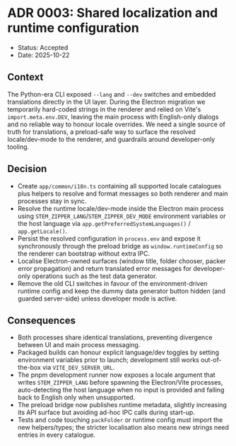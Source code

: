 # ADR 0003: Shared localization and runtime configuration

- Status: Accepted
- Date: 2025-10-22

## Context

The Python-era CLI exposed `--lang` and `--dev` switches and embedded translations directly in the UI layer. During the Electron migration we temporarily hard-coded strings in the renderer and relied on Vite's `import.meta.env.DEV`, leaving the main process with English-only dialogs and no reliable way to honour locale overrides. We need a single source of truth for translations, a preload-safe way to surface the resolved locale/dev-mode to the renderer, and guardrails around developer-only tooling.

## Decision

- Create `app/common/i18n.ts` containing all supported locale catalogues plus helpers to resolve and format messages so both renderer and main processes stay in sync.
- Resolve the runtime locale/dev-mode inside the Electron main process using `STEM_ZIPPER_LANG`/`STEM_ZIPPER_DEV_MODE` environment variables or the host language via `app.getPreferredSystemLanguages()` / `app.getLocale()`.
- Persist the resolved configuration in `process.env` and expose it synchronously through the preload bridge as `window.runtimeConfig` so the renderer can bootstrap without extra IPC.
- Localise Electron-owned surfaces (window title, folder chooser, packer error propagation) and return translated error messages for developer-only operations such as the test data generator.
- Remove the old CLI switches in favour of the environment-driven runtime config and keep the dummy data generator button hidden (and guarded server-side) unless developer mode is active.

## Consequences

- Both processes share identical translations, preventing divergence between UI and main process messaging.
- Packaged builds can honour explicit language/dev toggles by setting environment variables prior to launch; development still works out-of-the-box via `VITE_DEV_SERVER_URL`.
- The pnpm development runner now exposes a locale argument that writes `STEM_ZIPPER_LANG` before spawning the Electron/Vite processes, auto-detecting the host language when no input is provided and falling back to English only when unsupported.
- The preload bridge now publishes runtime metadata, slightly increasing its API surface but avoiding ad-hoc IPC calls during start-up.
- Tests and code touching `packFolder` or runtime config must import the new helpers/types; the stricter localisation also means new strings need entries in every catalogue.
